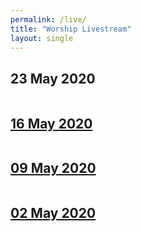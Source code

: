 ```yaml
---
permalink: /live/
title: "Worship Livestream"
layout: single
---
```


## 23 May 2020
<a href="https://youtu.be/GZOFkxyC_ys"><img src="{{ site.url }}{{ site.baseurl }}/assets/images/Worship Service - 23 May 2020.jpg" alt="">
## 16 May 2020
<a href="https://youtu.be/OAtxN1-u1Zk"><img src="{{ site.url }}{{ site.baseurl }}/assets/images/Worship Service - 16 May 2020.jpg" alt="">
## 09 May 2020
<a href="https://youtu.be/8gOHyfrV9hU"><img src="{{ site.url }}{{ site.baseurl }}/assets/images/Worship Service - 09 May 2020.jpg" alt="">
## 02 May 2020
<a href="https://youtu.be/YcreXik553U"><img src="{{ site.url }}{{ site.baseurl }}/assets/images/Worship Service - 02 May 2020.jpg" alt="">